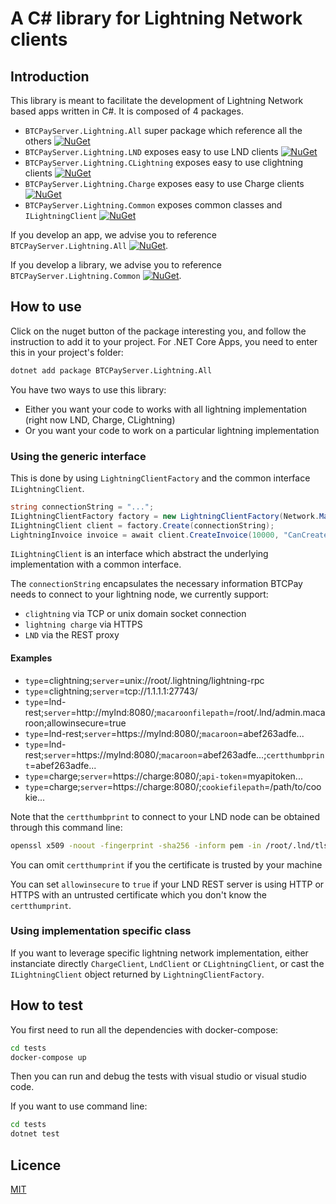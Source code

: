 # A C# library for Lightning Network clients

## Introduction

This library is meant to facilitate the development of Lightning Network based apps written in C#.
It is composed of 4 packages.

* `BTCPayServer.Lightning.All` super package which reference all the others [![NuGet](https://img.shields.io/nuget/v/BTCPayServer.Lightning.All.svg)](https://www.nuget.org/packages/BTCPayServer.Lightning.All)
* `BTCPayServer.Lightning.LND` exposes easy to use LND clients [![NuGet](https://img.shields.io/nuget/v/BTCPayServer.Lightning.LND.svg)](https://www.nuget.org/packages/BTCPayServer.Lightning.LND)
* `BTCPayServer.Lightning.CLightning` exposes easy to use clightning clients [![NuGet](https://img.shields.io/nuget/v/BTCPayServer.Lightning.CLightning.svg)](https://www.nuget.org/packages/BTCPayServer.Lightning.CLightning)
* `BTCPayServer.Lightning.Charge` exposes easy to use Charge clients [![NuGet](https://img.shields.io/nuget/v/BTCPayServer.Lightning.Charge.svg)](https://www.nuget.org/packages/BTCPayServer.Lightning.Charge)
* `BTCPayServer.Lightning.Common` exposes common classes and `ILightningClient` [![NuGet](https://img.shields.io/nuget/v/BTCPayServer.Lightning.Common.svg)](https://www.nuget.org/packages/BTCPayServer.Lightning.Common)

If you develop an app, we advise you to reference `BTCPayServer.Lightning.All` [![NuGet](https://img.shields.io/nuget/v/BTCPayServer.Lightning.All.svg)](https://www.nuget.org/packages/BTCPayServer.Lightning.All).

If you develop a library, we advise you to reference `BTCPayServer.Lightning.Common` [![NuGet](https://img.shields.io/nuget/v/BTCPayServer.Lightning.Common.svg)](https://www.nuget.org/packages/BTCPayServer.Lightning.Common).

## How to use

Click on the nuget button of the package interesting you, and follow the instruction to add it to your project.
For .NET Core Apps, you need to enter this in your project's folder:

```bash
dotnet add package BTCPayServer.Lightning.All
```

You have two ways to use this library:

* Either you want your code to works with all lightning implementation (right now LND, Charge, CLightning)
* Or you want your code to work on a particular lightning implementation

### Using the generic interface

This is done by using `LightningClientFactory` and the common interface `ILightningClient`.

```csharp
string connectionString = "...";
ILightningClientFactory factory = new LightningClientFactory(Network.Main);
ILightningClient client = factory.Create(connectionString);
LightningInvoice invoice = await client.CreateInvoice(10000, "CanCreateInvoice", TimeSpan.FromMinutes(5));
```

`ILightningClient` is an interface which abstract the underlying implementation with a common interface.

The `connectionString` encapsulates the necessary information BTCPay needs to connect to your lightning node, we currently support:

* `clightning` via TCP or unix domain socket connection
* `lightning charge` via HTTPS
* `LND` via the REST proxy

#### Examples

* `type`=clightning;`server`=unix://root/.lightning/lightning-rpc
* `type`=clightning;`server`=tcp://1.1.1.1:27743/
* `type`=lnd-rest;`server`=<span>http://mylnd:8080/</span>;`macaroonfilepath`=/root/.lnd/admin.macaroon;allowinsecure=true
* `type`=lnd-rest;`server`=<span>https://mylnd:8080/</span>;`macaroon`=abef263adfe...
* `type`=lnd-rest;`server`=<span>https://mylnd:8080/</span>;`macaroon`=abef263adfe...;`certthumbprint`=abef263adfe...
* `type`=charge;`server`=<span>https://charge:8080/</span>;`api-token`=myapitoken...
* `type`=charge;`server`=<span>https://charge:8080/</span>;`cookiefilepath`=/path/to/cookie...

Note that the `certthumbprint` to connect to your LND node can be obtained through this command line:

```bash
openssl x509 -noout -fingerprint -sha256 -inform pem -in /root/.lnd/tls.cert
```

You can omit `certthumprint` if you the certificate is trusted by your machine

You can set `allowinsecure` to `true` if your LND REST server is using HTTP or HTTPS with an untrusted certificate which you don't know the `certthumprint`.

### Using implementation specific class

If you want to leverage specific lightning network implementation, either instanciate directly `ChargeClient`, `LndClient` or `CLightningClient`, or cast the `ILightningClient` object returned by `LightningClientFactory`.

## How to test

You first need to run all the dependencies with docker-compose:

```bash
cd tests
docker-compose up
```

Then you can run and debug the tests with visual studio or visual studio code.

If you want to use command line:
```bash
cd tests
dotnet test
```

## Licence

[MIT](LICENSE)
